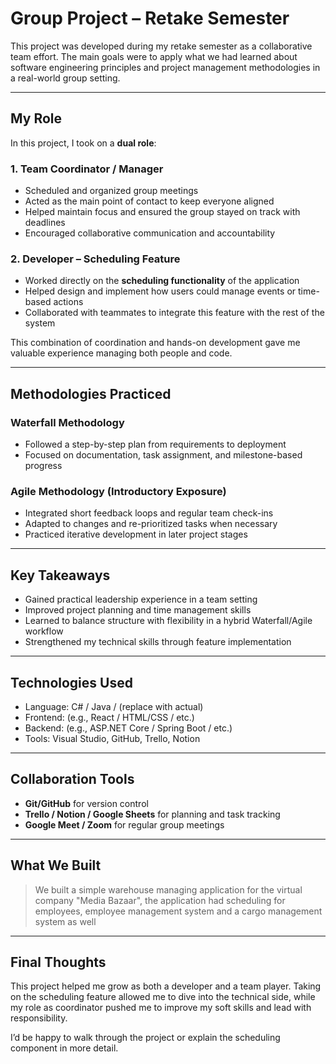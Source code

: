# Group Project – Retake Semester

This project was developed during my retake semester as a collaborative team effort. The main goals were to apply what we had learned about software engineering principles and project management methodologies in a real-world group setting.

---

## My Role

In this project, I took on a **dual role**:

### 1. Team Coordinator / Manager
- Scheduled and organized group meetings
- Acted as the main point of contact to keep everyone aligned
- Helped maintain focus and ensured the group stayed on track with deadlines
- Encouraged collaborative communication and accountability

### 2. Developer – Scheduling Feature
- Worked directly on the **scheduling functionality** of the application
- Helped design and implement how users could manage events or time-based actions
- Collaborated with teammates to integrate this feature with the rest of the system

This combination of coordination and hands-on development gave me valuable experience managing both people and code.

---

## Methodologies Practiced

### Waterfall Methodology
- Followed a step-by-step plan from requirements to deployment
- Focused on documentation, task assignment, and milestone-based progress

### Agile Methodology (Introductory Exposure)
- Integrated short feedback loops and regular team check-ins
- Adapted to changes and re-prioritized tasks when necessary
- Practiced iterative development in later project stages

---

## Key Takeaways

- Gained practical leadership experience in a team setting  
- Improved project planning and time management skills  
- Learned to balance structure with flexibility in a hybrid Waterfall/Agile workflow  
- Strengthened my technical skills through feature implementation  

---

## Technologies Used

- Language: C# / Java / (replace with actual)
- Frontend: (e.g., React / HTML/CSS / etc.)
- Backend: (e.g., ASP.NET Core / Spring Boot / etc.)
- Tools: Visual Studio, GitHub, Trello, Notion

---

## Collaboration Tools

- **Git/GitHub** for version control  
- **Trello / Notion / Google Sheets** for planning and task tracking  
- **Google Meet / Zoom** for regular group meetings  

---

## What We Built

> We built a simple warehouse managing application for the virtual company "Media Bazaar", the application had scheduling for employees, employee management system and a cargo management system as well

---

## Final Thoughts

This project helped me grow as both a developer and a team player. Taking on the scheduling feature allowed me to dive into the technical side, while my role as coordinator pushed me to improve my soft skills and lead with responsibility.

I’d be happy to walk through the project or explain the scheduling component in more detail.
